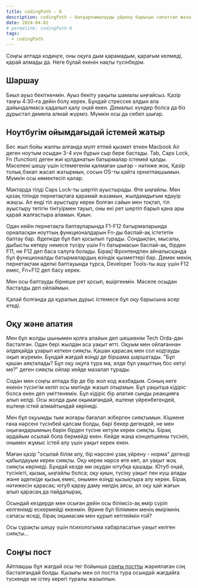 ```yaml
---
title: codingPath - 8
description: codingPath – бағдарламалауды үйрену барысын сипаттап жазатын постарды біріктіретін тег. Бағдарламалауды өздігінен үйреніп жүрген адамдарға пайдалы болуы мүмкін.
date: 2024-04-02
# permalink: codingPath-8
tags:
  - codingPath
---
```


Соңғы аптада кодиңге, оны оқуға дым қарамадым, қарағым келмеді, қарай алмады да. Неге бұлай екенін нақты түсінбедім.

## Шаршау

Биыл ауыз бекіткенмін. Ауыз бекіту уақыты шамалы ыңғайсыз. Қазір таңғы 4:30-ға дейін болу керек. Бұндай стресске алдын ала дайындалмаса қадалып қалу оңай екен.
Демалыс күндер болса да біз дұрыстап демела алмай жүрміз. Мүмкін осы да себеп шығар.

## Ноутбугім ойымдағыдай істемей жатыр

Бес жыл бойы жалпы алғанда мүлт етпей қызмет еткен Macbook Air деген ноутым осыдан 3-4 күн бұрын сыр бере бастады. Tab, Caps Lock, Fn (function) деген жиі қолданатын батырмалар істемей қалды. Мәселені шешу үшін істемегенім қалмаған шығар - нәтиже жоқ. Қазір толық бэкап жасап жатырмын, сосын OS-ты қайта орнатпақшымын. Мүмкін осы көмектесіп қалар.

Мактарда тілді Caps Lock-ты шертіп ауыстырады. Өте ыңғайлы. Мен қазақ тілінде пернетақтаға қарамай жазамын, жылдамдығым едәуір жақсы. Ал енді тіл ауыстыру керек болған сайын мен тоқтап, тіл ауыстыру тетігін тінтуірмен тауып, оны екі рет шертіп барып қана ары қарай жалғастыра аламын. Қиын.

Одан кейін пернетақта баптауларында F1-F12 батырмаларында орналасқан ноуттың функционалдарын Fn-ды баспай-ақ істететін баптау бар. Әдепкіде бұл бап қосылып тұрады. Сондықтан, мысалы, дыбысты көтеру немесе түсіру үшін Fn батырмасын баспай-ақ, бірден F11, не F12 деп баса салуға болады. Бірақ! Фронтендпен айналысқанда бұл функционалды батырмалардың өзіндік қызметтері бар. Демек менің пернетақтам әдепкі баптауында тұрса, Developer Tools-ты ашу үшін F12 емес, Fn+F12 деп басу керек.

Мен осы баптауды бірнеше рет қосып, өшіргенмін. Мәселе осыдан басталды деп ойлаймын.

Қалай болғанда да құралың дұрыс істемесе бұл оқу барысына әсер етеді.

## Оқу және апатия

Мен бұл жолды шынымен қолға алайын деп шешкенім Tech Orda-дан басталған. Одан бері жылдан аса уақыт өтті. Оқуым мен ойлағаннан әлдеқайда ұзарып кеткен сияқты. Қашан қарасаң мен сол кодтауды оқып жүремін. Бұндай жағдай өзіңді де біршама шаршатады. "Бұл қашан аяқталады? Бұл оқу оқуға тұра ма, әлде бұл уақыттың бос кетуі ме?" деген сияқты ойлар кейде мазалап тұрады.

Содан мен соңғы аптада бір де бір жол код жазбадым. Соның неге екенін түсінгім келіп осы мәтінде жазып отырмын. Бұл уақытша кідіріс болса екен деп үміттенемін. Бұл кідіріс бір апатия сынды реакцияға алып келді. Осы жолда дым оқымағандай, ештеңе үйренбегендей, ештеңе істей алмайтындай көрінеді.

Мен бұл оқуымды тым жоғары бағалап жіберген сияқтымын. Кішкене ғана нәрсені түсінбей қалсам болды, бәрі бекер дегендей, не мен оқығандарымның бәрін бірден түсіне кетуім керек сияқты. Бірақ әрдайым осылай бола бермейді екен. Кейде жаңа концепцияны түсініп, онымен жұмыс істей алу үшін уақыт керек екен.

Маған қазір "осылай білім алу, бір нәрсені ұзақ үйрену - норма" дегенді қабылдауым керек сияқты. Оқу керек нәрсе өте көп, ал уақыт жоқ сияқты көрінеді. Бұндай кезде ми оқудан ютубқа қашады. Ютуб оңай, түсінікті, қызық, ыңғайлы болса; оқу қиын, түсіну уақыт пен күш алады және әдепкіде қызық емес, онымен өзіңді қызықтыра алу керек. Бірақ нәтижесін қарасақ: ютуб қарау даму нөлдің аясы, ал оқу қай жағын алып қарасаң да пайдалырақ.

Осындай кездерде мен осыған дейін осы білімсіз-ақ өмір сүріп келгенімді ескермейді екенмін. Әрине бұл біліммен менің өмірімнің сапасы өседі, бірақ оқымасам мен құрып кетпеймін ғой?

Осы сұрақты шешу үшін психологыма хабарласатын уақыт келген сияқты...

## Соңғы пост

Айтпақшы бұл жағдай осы тег бойынша [соңғы постты](codingPath-7) жариялаған соң басталғандай болды. Қызығы мен ол постта тура осындай жағдайға түскенде не істеу керегі туралы жазыппын.
